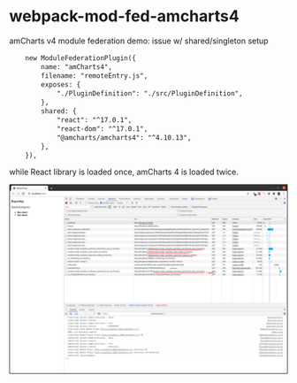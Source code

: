 # webpack-mod-fed-amcharts4

amCharts v4 module federation demo: issue w/ shared/singleton setup

        new ModuleFederationPlugin({
            name: "amCharts4",
            filename: "remoteEntry.js",
            exposes: {
                "./PluginDefinition": "./src/PluginDefinition",
            },
            shared: {
                "react": "^17.0.1",
                "react-dom": "^17.0.1",
                "@amcharts/amcharts4": "^4.10.13",
            },
        }),

while React library is loaded once, amCharts 4 is loaded twice.

![WMF](./wmf.png?raw=true "WMF")